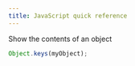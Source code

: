 ```yaml
---
title: JavaScript quick reference
---
```


Show the contents of an object  
```javascript
Object.keys(myObject);
```
